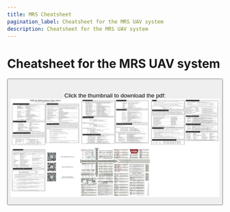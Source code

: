 ```yaml
---
title: MRS Cheatsheet
pagination_label: Cheatsheet for the MRS UAV system
description: Cheatsheet for the MRS UAV system
---
```


# Cheatsheet for the MRS UAV system

<Button label="🔗 ctu-mrs/mrs_cheatsheet repository" link="http://github.com/ctu-mrs/mrs_cheatsheet" block /><br />

Click the thumbnail to download the pdf:
[![Cheatsheet PDF](https://github.com/ctu-mrs/mrs_cheatsheet/raw/gh-pages/thumbnail.jpg)](https://github.com/ctu-mrs/mrs_cheatsheet/raw/gh-pages/mrs_cheatsheet.pdf)
